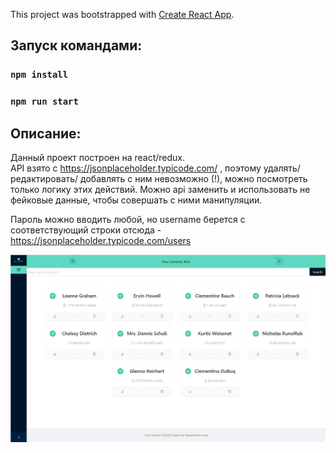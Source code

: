 This project was bootstrapped with [Create React App](https://github.com/facebook/create-react-app).

## Запуск командами:

### `npm install`
### `npm run start`

## Описание:

Данный проект построен на react/redux. <br />
API взято с https://jsonplaceholder.typicode.com/ , поэтому удалять/ редактировать/ добавлять с ним невозможно (!), можно посмотреть только логику этих действий. Можно api заменить и использовать не фейковые данные, чтобы совершать с ними манипуляции.<br />

Пароль можно вводить любой, но username берется с соответствующий строки отсюда - https://jsonplaceholder.typicode.com/users


![Image details page blog](contacts.png)
